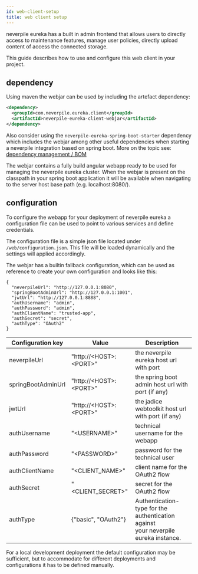 ```yaml
---
id: web-client-setup
title: web client setup
---
```


neverpile eureka has a built in admin frontend that allows users to directly access to maintenance features, manage user policies, directly upload content of access the connected storage.

This guide describes how to use and configure this web client in your project.

## dependency

Using maven the webjar can be used by including the artefact dependency:

```XML
<dependency>
  <groupId>com.neverpile.eureka.client</groupId>
  <artifactId>neverpile-eureka-client-webjar</artifactId>
</dependency>
```
Also consider using the `neverpile-eureka-spring-boot-starter` dependency which includes the webjar among other useful dependencies when starting a neverpile integration based on spring boot. More on the topic see: [dependency management / BOM](starter-bom.md)

The webjar contains a fully build angular webapp ready to be used for managing the neverpile eureka cluster.
When the webjar is present on the classpath in your spring boot application it will be available when navigating to the server host base path (e.g. localhost:8080/).

## configuration

To configure the webapp for your deployment of neverpile eureka a configuration file can be used to point to various services and define credentials. 

The configuration file is a simple json file located under `/web/configuration.json`.
This file will be loaded dynamically and the settings will applied accordingly.

The webjar has a builtin fallback configuration, which can be used as reference to create your own configuration and looks like this:
```
{
  "neverpileUrl": "http://127.0.0.1:8080",
  "springBootAdminUrl": "http://127.0.0.1:1001",
  "jwtUrl": "http://127.0.0.1:8888",
  "authUsername": "admin",
  "authPassword": "admin",
  "authClientName": "trusted-app",
  "authSecret": "secret",
  "authType": "OAuth2"
}
```
| Configuration key  | Value                      | Description                                          |
|--------------------|----------------------------|------------------------------------------------------|
| neverpileUrl       | "http://\<HOST\>:\<PORT\>" | the neverpile eureka host url with port              |
| springBootAdminUrl | "http://\<HOST\>:\<PORT\>" | the spring boot admin host url with port (if any)    |
| jwtUrl             | "http://\<HOST\>:\<PORT\>" | the jadice webtoolkit host url with port (if any)    |
| authUsername       | "\<USERNAME\>"             | technical username for the webapp                    |
| authPassword       | "\<PASSWORD\>"             | password for the technical user                      |
| authClientName     | "\<CLIENT_NAME\>"          | client name for the OAuth2 flow                      |
| authSecret         | "\<CLIENT_SECRET\>"        | secret for the OAuth2 flow                           |
| authType           | {"basic", "OAuth2"}        | Authentication-type for the authentication against<br/>your neverpile eureka instance. |


For a local development deployment the default configuration may be sufficient, but to accommodate for different deployments and configurations it has to be defined manually.  

